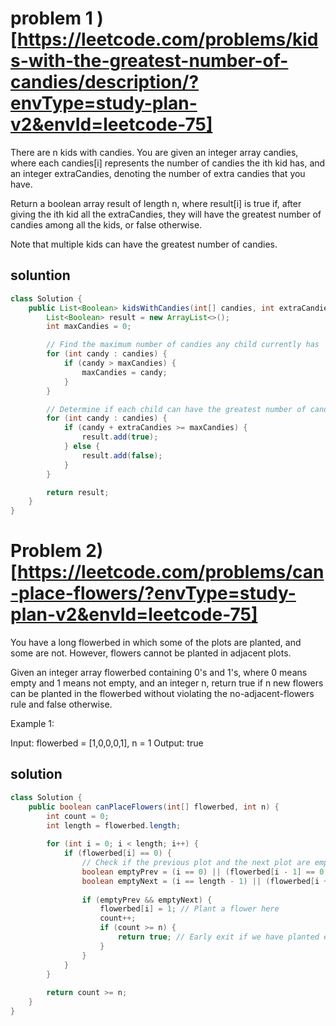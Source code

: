 # problem 1 )[https://leetcode.com/problems/kids-with-the-greatest-number-of-candies/description/?envType=study-plan-v2&envId=leetcode-75]
There are n kids with candies. You are given an integer array candies, where each candies[i] represents the number of candies the ith kid has, and an integer extraCandies, denoting the number of extra candies that you have.

Return a boolean array result of length n, where result[i] is true if, after giving the ith kid all the extraCandies, they will have the greatest number of candies among all the kids, or false otherwise.

Note that multiple kids can have the greatest number of candies.

## soluntion 
```java
class Solution {
    public List<Boolean> kidsWithCandies(int[] candies, int extraCandies) {
        List<Boolean> result = new ArrayList<>();
        int maxCandies = 0;

        // Find the maximum number of candies any child currently has
        for (int candy : candies) {
            if (candy > maxCandies) {
                maxCandies = candy;
            }
        }

        // Determine if each child can have the greatest number of candies
        for (int candy : candies) {
            if (candy + extraCandies >= maxCandies) {
                result.add(true);
            } else {
                result.add(false);
            }
        }

        return result;
    }
}
```



# Problem 2) [https://leetcode.com/problems/can-place-flowers/?envType=study-plan-v2&envId=leetcode-75]
You have a long flowerbed in which some of the plots are planted, and some are not. However, flowers cannot be planted in adjacent plots.

Given an integer array flowerbed containing 0's and 1's, where 0 means empty and 1 means not empty, and an integer n, return true if n new flowers can be planted in the flowerbed without violating the no-adjacent-flowers rule and false otherwise.

 

Example 1:

Input: flowerbed = [1,0,0,0,1], n = 1
Output: true
## solution
```java
class Solution {
    public boolean canPlaceFlowers(int[] flowerbed, int n) {
        int count = 0;
        int length = flowerbed.length;
        
        for (int i = 0; i < length; i++) {
            if (flowerbed[i] == 0) {
                // Check if the previous plot and the next plot are empty or out of bounds
                boolean emptyPrev = (i == 0) || (flowerbed[i - 1] == 0);
                boolean emptyNext = (i == length - 1) || (flowerbed[i + 1] == 0);
                
                if (emptyPrev && emptyNext) {
                    flowerbed[i] = 1; // Plant a flower here
                    count++;
                    if (count >= n) {
                        return true; // Early exit if we have planted enough flowers
                    }
                }
            }
        }
        
        return count >= n;
    }
}
```
